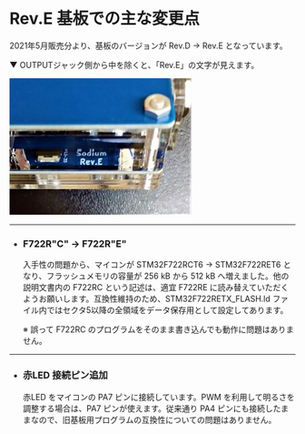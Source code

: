 # Rev.E 基板での主な変更点

2021年5月販売分より、基板のバージョンが Rev.D → Rev.E となっています。

▼ OUTPUTジャック側から中を除くと、「Rev.E」の文字が見えます。

![E](img/006_001.jpg) 

---

- ### F722R"C" → F722R"E"

	入手性の問題から、マイコンが STM32F722RCT6 → STM32F722RET6 となり、フラッシュメモリの容量が 256 kB から 512 kB へ増えました。他の説明文書内の F722RC という記述は、適宜 F722RE に読み替えていただくようお願いします。互換性維持のため、STM32F722RETX_FLASH.ld ファイル内ではセクタ5以降の全領域をデータ保存用として設定してあります。
	
	※ 誤って F722RC のプログラムをそのまま書き込んでも動作に問題はありません。

---

- ### 赤LED 接続ピン追加

	赤LED をマイコンの PA7 ピンに接続しています。PWM を利用して明るさを調整する場合は、PA7 ピンが使えます。従来通り PA4 ピンにも接続したままなので、旧基板用プログラムの互換性についての問題はありません。
